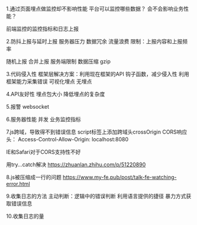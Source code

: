 1.通过页面埋点做监控却不影响性能
平台可以监控哪些数据？
会不会影响业务性能？

前端监控的监控指标和日志上报


2.防抖上报与延时上报
  服务器压力 数据冗余 流量浪费
  限制：上报内容和上报频率

  随机上报
  合并上报
  服务端限制
  数据压缩 gzip


3.代码侵入性
  框架层解决方案：利用现在框架的API 钩子函数，减少侵入性
                利用框架能力采集错误
  可视化埋点  无埋点

4.API友好性 埋点包大小
  降低埋点的复杂度


5.报警 websocket


6.服务器性能
  并发
  业务监控指标

7.js跨域，导致得不到错误信息
  script标签上添加跨域头crossOrigin
  CORS响应头： Access-Control-Allow-Origin: localhost:8080

  IE和Safari对于CORS支持性不好


  用try...catch解决
  https://zhuanlan.zhihu.com/p/51220890


8.js被压缩成一行的问题
  https://www.my-fe.pub/post/talk-fe-watching-error.html

9.收集日志的方法
主动判断：逻辑中的错误判断
利用语言提供的捷径 暴力方式获取错误信息

10.收集日志的量
